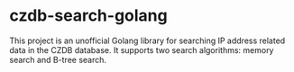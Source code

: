 # czdb-search-golang
 This project is an unofficial Golang library for searching IP address related data in the CZDB database. It supports two search algorithms: memory search and B-tree search.
